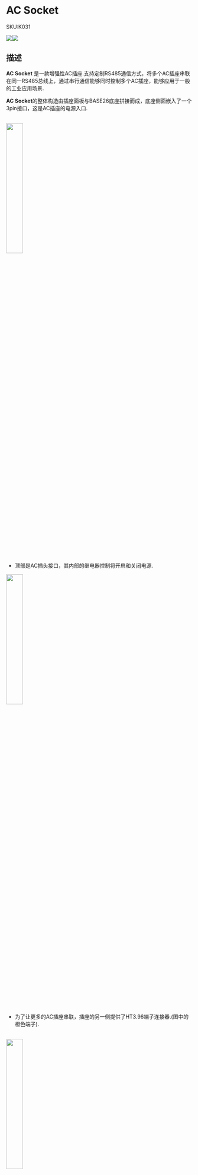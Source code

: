 # AC Socket

<el-tag effect="plain">SKU:K031</el-tag>

<div class="product_pic"><img src="assets\img\product_pics\app\ac_socket\ac_socket_01.webp"><img src="assets\img\product_pics\app\ac_socket\ac_socket_02.webp"></div>

## 描述

**AC Socket** 是一款增强性AC插座.支持定制RS485通信方式，将多个AC插座串联在同一RS485总线上，通过串行通信能够同时控制多个AC插座，能够应用于一般的工业应用场景.

**AC Socket**的整体构造由插座面板与BASE26底座拼接而成，底座侧面嵌入了一个3pin接口，这是AC插座的电源入口.

<br>

<img src="assets\img\product_pics\app\ac_socket\p01.webp" width="30%" height="30%">

- 顶部是AC插头接口，其内部的继电器控制将开启和关闭电源.

<img src="assets\img\product_pics\app\ac_socket\p02.webp" width="30%" height="30%">

- 为了让更多的AC插座串联，插座的另一侧提供了HT3.96端子连接器.(图中的橙色端子).

<br>

<img src="assets\img\product_pics\app\ac_socket\p03.webp" width="30%" height="30%">

- 底部的电路板主要负责将AC电源220V转换为DC 5V，为微处理器STM32F030F4和RS485相关电路供电,从图中可以看出，这两部分通过M-Bus插座和一对电源线连接.在插座的顶部提供了一颗红色LED指示灯.

<img src="assets\img\product_pics\app\ac_socket\p04.webp" width="30%" height="30%">

## 产品特性

- RS485 接口
- 串行通信协议:ModBUS-RTU
- 支持多个设备串行连接
- 内置STM32F030F4
- 采用BASE26底座 
- 内嵌4x M3螺母
- 输入: 100-240V
- 输出: 10A
- 电源状态指示灯

## 包含

- 1x AC Socket

## 应用

-  智能AC插座

## 规格参数

<table>
   <tr style="font-weight:bold">
      <td>规格</td>
      <td>参数</td>
   </tr>
   <tr>
      <td>净重</td>
      <td>120g</td>
   </tr>
   <tr>
      <td>毛重</td>
      <td>158g</td>
   </tr>
   <tr>
      <td>产品尺寸</td>
      <td>52*52*60mm</td>
   </tr>
   <tr>
      <td>包装尺寸</td>
      <td>72*102*72mm</td>
   </tr>
 </table>

## EasyLoader

>EasyLoader是一个简洁快速的程序烧录器，其内置了一个产品相关的案例程序，通过简单步骤将其烧录至主控，即可进行一系列的功能验证.**(程序烧录前，请根据设备类型安装相应驱动程序. M5Core型主机[请点击此处查看CP210X驱动安装教程](zh_CN/arduino/arduino_development?id=安装串口驱动)，M5StickC/V/T/ATOM系列可免驱动使用)**

<div class="easyloader-box">
    <div style="background-color:white;">
        <div><img src="https://m5stack.oss-cn-shenzhen.aliyuncs.com/image/easyloader_intro.webp"></div>
        <div class="easyloader-btn">
            <a href="https://m5stack.oss-cn-shenzhen.aliyuncs.com/EasyLoader/Windows/APPLICATION/EasyLoader_AC_Socket_APPLICATION.exe">Windows</a>
            <a href="https://m5stack.oss-cn-shenzhen.aliyuncs.com/EasyLoader/MacOS/APPLICATION/EasyLoader_AC_Socket_APPLICATION.dmg">MacOS</a>
            <!-- <a>Linux</a>
            <a>MacOS</a> -->
        </div>
    </div>
    <div>
        <video id="example_video" controls>
            <source src="https://m5stack.oss-cn-shenzhen.aliyuncs.com/video/Product_example_video/App/AcSocket.mp4" type="video/mp4">
        </video>
        <div class="easyloader-mask">
        <a>
            <svg id="play-btn" t="1583228776634" class="icon" viewBox="0 0 1024 1024" version="1.1" xmlns="http://www.w3.org/2000/svg" p-id="4152" width="75" height="75"><path d="M512 0C229.216 0 0 229.216 0 512s229.216 512 512 512 512-229.216 512-512S794.784 0 512 0z m0 928C282.24 928 96 741.76 96 512S282.24 96 512 96s416 186.24 416 416-186.24 416-416 416zM384 288l384 224-384 224z" p-id="4153" fill="#007aff"></path></svg></a>
            <p>案例描述:</p>
            <p>按下B键接通电源，按下A键关闭电源.</p>
        </div>
    </div>
</div>

## 案例程序

### 1. Arduino

- [请点击此处获取Arduino示例程序](https://github.com/m5stack/M5Stack/tree/master/examples/Modules/AC-SOCKET)

## ACSocket Modbus RTU 协议

### 说明：

- 1.通信采用RS485， 1位起始位 + 8位数据位 + 1位结束位
- 2.波特率9600
- 3.Device ID默认为AAH
- 4.地址00H为广播地址，从机无回复

### 指令：（十六进制）(Modbus RTU格式)

### 1.	写线圈

主机发送：

`AA 05 00 00 FF 00 95 E1`(闭合线圈)

`AA 05 00 00 00 00 D4 11`(断开线圈)

<table>
   <tr style="font-weight:bold;text-align:center" >
      <td>发送内容</td>
      <td>字节数</td>
      <td>发送报文</td>
      <td>备注</td>
   </tr>
   <tr style="text-align:center">
      <td>模块地址</td>
      <td>1</td>
      <td>AAH</td>
      <td>00H为广播地址</td>
   </tr>
   <tr style="text-align:center">
      <td>功能码</td>
      <td>1</td>
      <td>05H</td>
      <td>写单个线圈</td>
   </tr>
   <tr style="text-align:center">
      <td>起始寄存器地址</td>
      <td>2</td>
      <td>0000H</td>
      <td>线圈0地址</td>
   </tr>
   <tr style="text-align:center">
      <td>写入数据</td>
      <td>2</td>
      <td>FF00H</td>
      <td>FF00H：表示线圈闭合 | 0000H：表示线圈断开</td>
   </tr>
   <tr style="text-align:center">
      <td>CRC校验</td>
      <td>2</td>
      <td>XXXXH</td>
      <td>前面所有数据的CRC码（CRC16）</td>
   </tr>
</table>

从机应答：

操作成功返回原始数据：

`AA 05 00 00 FF 00 95 E1`

操作失败返回：

`AA 85 错误码 CRC_L CRC_H`

### 2.	读线圈

主机发送：

`AA 01 00 00 00 01 E4 11`

<table>
   <tr style="font-weight:bold;text-align:center" >
      <td>发送内容</td>
      <td>字节数</td>
      <td>发送报文</td>
      <td>备注</td>
   </tr>
   <tr style="text-align:center">
      <td>模块地址</td>
      <td>1</td>
      <td>AAH</td>
      <td>00H为广播地址</td>
   </tr>
   <tr style="text-align:center">
      <td>功能码</td>
      <td>1</td>
      <td>01H</td>
      <td>读线圈</td>
   </tr>
   <tr style="text-align:center">
      <td>起始寄存器地址</td>
      <td>2</td>
      <td>0000H</td>
      <td>线圈0地址</td>
   </tr>
   <tr style="text-align:center">
      <td>读出数量</td>
      <td>2</td>
      <td>0001H</td>
      <td>只能为0001H</td>
   </tr>
   <tr style="text-align:center">
      <td>CRC校验</td>
      <td>2</td>
      <td>XXXXH</td>
      <td>前面所有数据的CRC码（CRC16）</td>
   </tr>
</table>

从机应答：

操作成功返回： 

<table>
   <tr style="font-weight:bold;text-align:center" >
      <td>地址</td>
      <td>功能码</td>
      <td>返回数据长度</td>
      <td>线圈状态</td>
      <td>CRC_L</td>
      <td>CRC_H</td>
   </tr>
   <tr style="text-align:center">
      <td>AA</td>
      <td>01</td>
      <td>01</td>
      <td>01</td>
      <td>B0</td>
      <td>6C</td>
   </tr>
</table>

线圈状态：`01H -> 线圈闭合` \ `00H -> 线圈断开`

操作失败返回：`AA 81 错误码 CRC_L CRC_H`

### 3.	写设备地址

主机发送：

`AA 41 00 00 00 12 A4 13`

<table>
   <tr style="font-weight:bold;text-align:center" >
      <td>发送内容</td>
      <td>字节数</td>
      <td>发送报文</td>
      <td>备注</td>
   </tr>
   <tr style="text-align:center">
      <td>模块地址</td>
      <td>1</td>
      <td>AAH</td>
      <td>00H为广播地址</td>
   </tr>
   <tr style="text-align:center">
      <td>功能码</td>
      <td>1</td>
      <td>41H</td>
      <td>设置模块地址</td>
   </tr>
   <tr style="text-align:center">
      <td>起始寄存器地址</td>
      <td>2</td>
      <td>0000H</td>
      <td>地址</td>
   </tr>
   <tr style="text-align:center">
      <td>模块新地址</td>
      <td>1</td>
      <td>12H</td>
      <td>1个字节</td>
   </tr>
   <tr style="text-align:center">
      <td>CRC校验</td>
      <td>2</td>
      <td>XXXXH</td>
      <td>前面所有数据的CRC码（CRC16）</td>
   </tr>
</table>

从机应答：

操作成功返回原始数据：

`AA 41 00 00 00 12 A4 13` 

操作失败返回：

`AA C1 错误码 CRC_L CRC_H`

### 4.	广播恢复设备地址

主机发送：

`00 42 00 00 A0 30 `

<table>
   <tr style="font-weight:bold;text-align:center" >
      <td>发送内容</td>
      <td>字节数</td>
      <td>发送报文</td>
      <td>备注</td>
   </tr>
   <tr style="text-align:center">
      <td>广播地址</td>
      <td>1</td>
      <td>00H</td>
      <td>00H为广播地址</td>
   </tr>
   <tr style="text-align:center">
      <td>功能码</td>
      <td>1</td>
      <td>42H</td>
      <td>恢复地址为AAH</td>
   </tr>
   <tr style="text-align:center">
      <td>起始寄存器地址</td>
      <td>2</td>
      <td>0000H</td>
      <td>地址</td>
   </tr>
   <tr style="text-align:center">
      <td>CRC校验</td>
      <td>2</td>
      <td>XXXXH</td>
      <td>前面所有数据的CRC码（CRC16）</td>
   </tr>
</table>

从机应答：`无`

<script>

   var purchase_link = 'https://m5stack.com/products/m5-ac-socket';

   anchor_search(purchase_link);
   scrollFunc();

</script>